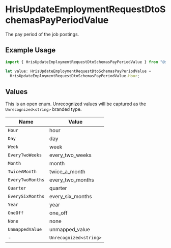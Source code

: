 # HrisUpdateEmploymentRequestDtoSchemasPayPeriodValue

The pay period of the job postings.

## Example Usage

```typescript
import { HrisUpdateEmploymentRequestDtoSchemasPayPeriodValue } from "@stackone/stackone-client-ts/sdk/models/shared";

let value: HrisUpdateEmploymentRequestDtoSchemasPayPeriodValue =
  HrisUpdateEmploymentRequestDtoSchemasPayPeriodValue.Hour;
```

## Values

This is an open enum. Unrecognized values will be captured as the `Unrecognized<string>` branded type.

| Name                   | Value                  |
| ---------------------- | ---------------------- |
| `Hour`                 | hour                   |
| `Day`                  | day                    |
| `Week`                 | week                   |
| `EveryTwoWeeks`        | every_two_weeks        |
| `Month`                | month                  |
| `TwiceAMonth`          | twice_a_month          |
| `EveryTwoMonths`       | every_two_months       |
| `Quarter`              | quarter                |
| `EverySixMonths`       | every_six_months       |
| `Year`                 | year                   |
| `OneOff`               | one_off                |
| `None`                 | none                   |
| `UnmappedValue`        | unmapped_value         |
| -                      | `Unrecognized<string>` |